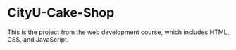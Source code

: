 # CityU-Cake-Shop

This is the project from the web development course, which includes HTML, CSS, and JavaScript.

